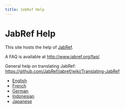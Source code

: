 ```yaml
---
title: JabRef Help
---
```


# JabRef Help

This site hosts the help of [JabRef](http://www.jabref.org).

A FAQ is available at <http://www.jabref.org/faq/>.

General help on translating JabRef: https://github.com/JabRef/jabref/wiki/Translating-JabRef

 * [English](en/)
 * [French](fr/)
 * [German](de/)
 * [Indonesian](in/)
 * [Japanese](jp/)
